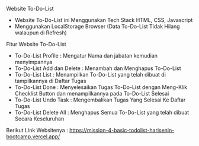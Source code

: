 Website To-Do-List
- Website To-Do-List ini Menggunakan Tech Stack HTML, CSS, Javascript
- Menggunakan LocalStorage Browser (Data To-Do-List Tidak Hilang walaupun di Refresh)
  
Fitur Website To-Do-List
- To-Do-List Profile : Mengatur Nama dan jabatan kemudian menyimpannya
- To-Do-List Add dan Delete : Menambah dan Menghapus To-Do-List 
- To-Do-List List : Menampilkan To-Do-List yang telah dibuat di tampilkannya di Daftar Tugas
- To-Do-List Done : Menyelesaikan Tugas To-Do-List dengan Meng-Klik Checklist Button dan menampilkannya pada To-Do-List Selesai
- To-Do-List Undo Task : Mengembalikan Tugas Yang Selesai Ke Daftar Tugas
- To-Do-List Delete All : Menghapus Semua To-Do-List yang telah dibuat Secara Keseluruhan

Berikut Link Websitenya : https://mission-4-basic-todolist-harisenin-bootcamp.vercel.app/
